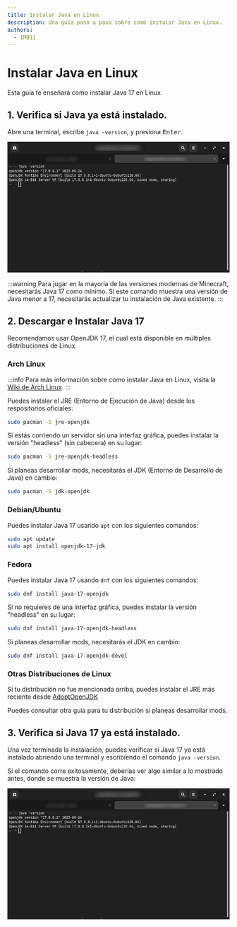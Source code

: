```yaml
---
title: Instalar Java en Linux
description: Una guía paso a paso sobre como instalar Java en Linux.
authors:
  - IMB11
---
```


# Instalar Java en Linux

Esta guía te enseñará como instalar Java 17 en Linux.

## 1. Verifica si Java ya está instalado.

Abre una terminal, escribe `java -version`, y presiona <kbd>Enter</kbd>.

![Terminal con el comando "java -version" escrito.](/assets/players/installing-java/linux-java-version.png)

:::warning
Para jugar en la mayoría de las versiones modernas de Minecraft, necesitarás Java 17 como mínimo. Si este comando muestra una versión de Java menor a 17, necesitarás actualizar tu instalación de Java existente.
:::

## 2. Descargar e Instalar Java 17

Recomendamos usar OpenJDK 17, el cual está disponible en múltiples distribuciones de Linux.

### Arch Linux

:::info
Para más información sobre como instalar Java en Linux, visita la [Wiki de Arch Linux](https://wiki.archlinux.org/title/Java).
:::

Puedes instalar el JRE (Entorno de Ejecución de Java) desde los respositorios oficiales:

```bash
sudo pacman -S jre-openjdk
```

Si estás corriendo un servidor sin una interfaz gráfica, puedes instalar la versión "headless" (sin cabecera) en su lugar:

```bash
sudo pacman -S jre-openjdk-headless
```

Si planeas desarrollar mods, necesitarás el JDK (Entorno de Desarrollo de Java) en cambio:

```bash
sudo pacman -S jdk-openjdk
```

### Debian/Ubuntu

Puedes instalar Java 17 usando `apt` con los siguientes comandos:

```bash
sudo apt update
sudo apt install openjdk-17-jdk
```

### Fedora

Puedes instalar Java 17 usando `dnf` con los siguientes comandos:

```bash
sudo dnf install java-17-openjdk
```

Si no requieres de una interfaz gráfica, puedes instalar la versión "headless" en su lugar:

```bash
sudo dnf install java-17-openjdk-headless
```

Si planeas desarrollar mods, necesitarás el JDK en cambio:

```bash
sudo dnf install java-17-openjdk-devel
```

### Otras Distribuciones de Linux

Si tu distribución no fue mencionada arriba, puedes instalar el JRE más reciente desde [AdoptOpenJDK](https://adoptium.net/en-GB/temurin.html)

Puedes consultar otra guía para tu distribución si planeas desarrollar mods.

## 3. Verifica si Java 17 ya está instalado.

Una vez terminada la instalación, puedes verificar si Java 17 ya está instalado abriendo una terminal y escribiendo el comando `java -version`.

Si el comando corre exitosamente, deberías ver algo similar a lo mostrado antes, donde se muestra la versión de Java:

![Terminal con el comando "java -version" escrito.](/assets/players/installing-java/linux-java-version.png)
